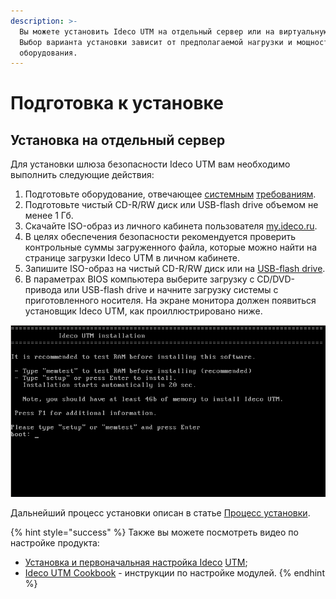 ```yaml
---
description: >-
  Вы можете установить Ideco UTM на отдельный сервер или на виртуальную машину.
  Выбор варианта установки зависит от предполагаемой нагрузки и мощности
  оборудования.
---
```


# Подготовка к установке

## Установка на отдельный сервер

Для установки шлюза безопасности Ideco UTM вам необходимо выполнить следующие действия:

1. Подготовьте оборудование, отвечающее [системным](system-requirements.md) [требованиям](system-requirements.md).
2. Подготовьте чистый CD-R/RW диск или USB-flash drive объемом не менее 1 Гб.
3. Скачайте ISO-образ из личного кабинета пользователя [my.ideco.ru](https://my.ideco.ru).
4. В целях обеспечения безопасности рекомендуется проверить контрольные суммы загруженного файла, которые можно найти на странице загрузки Ideco UTM в личном кабинете.
5. Запишите ISO-образ на чистый CD-R/RW диск или на [USB-flash drive](usb.md).
6. В параметрах BIOS компьютера выберите загрузку с CD/DVD-привода или USB-flash drive и начните загрузку системы с приготовленного носителя. На экране монитора должен появиться установщик Ideco UTM, как проиллюстрировано ниже.

![](attachments/1277997/6586849.png)

Дальнейший процесс установки описан в статье [Процесс установки](installation-process.md).

{% hint style="success" %}
Также вы можете посмотреть видео по настройке продукта:

* [Установка и первоначальная настройка Ideco](https://youtu.be/B5ggcTxbSAs) [UTM](https://youtu.be/B5ggcTxbSAs);
* [Ideco UTM Cookbook](https://www.youtube.com/watch?v=kiJAl16RkI0\&list=PLQJTQf4Vb3wCKEEqOZFyQxjqPdan848sq) - инструкции по настройке модулей.
{% endhint %}



&#x20;

